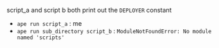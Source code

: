 script_a and script b both print out the `DEPLOYER` constant
- `ape run script_a` : me
- `ape run sub_directory script_b` : `ModuleNotFoundError: No module named 'scripts'`
